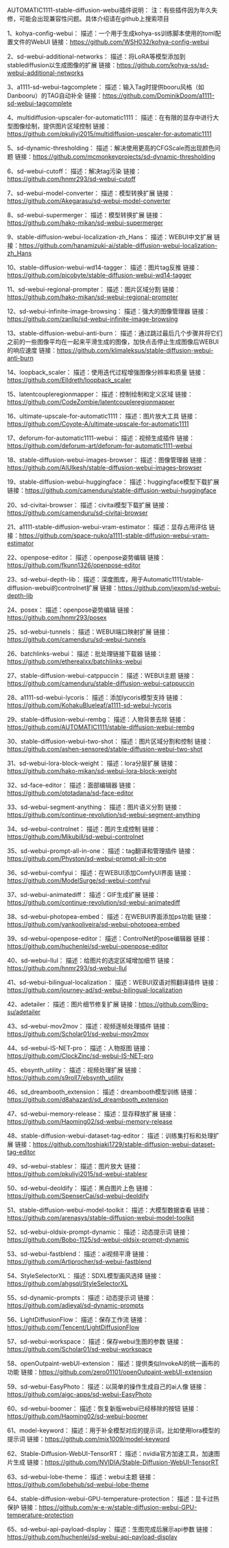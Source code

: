 AUTOMATIC1111-stable-diffusion-webui插件说明：
注：有些插件因为年久失修，可能会出现兼容性问题。具体介绍请在github上搜索项目

1、kohya-config-webui：
描述：一个用于生成kohya-ss训练脚本使用的toml配置文件的WebUI
链接：https://github.com/WSH032/kohya-config-webui

2、sd-webui-additional-networks：
描述：将LoRA等模型添加到stablediffusion以生成图像的扩展
链接：https://github.com/kohya-ss/sd-webui-additional-networks

3、a1111-sd-webui-tagcomplete：
描述：输入Tag时提供booru风格（如Danbooru）的TAG自动补全
链接：https://github.com/DominikDoom/a1111-sd-webui-tagcomplete

4、multidiffusion-upscaler-for-automatic1111：
描述：在有限的显存中进行大型图像绘制，提供图片区域控制
链接：https://github.com/pkuliyi2015/multidiffusion-upscaler-for-automatic1111

5、sd-dynamic-thresholding：
描述：解决使用更高的CFGScale而出现颜色问题
链接：https://github.com/mcmonkeyprojects/sd-dynamic-thresholding

6、sd-webui-cutoff：
描述：解决tag污染
链接：https://github.com/hnmr293/sd-webui-cutoff

7、sd-webui-model-converter：
描述：模型转换扩展
链接：https://github.com/Akegarasu/sd-webui-model-converter

8、sd-webui-supermerger：
描述：模型转换扩展
链接：https://github.com/hako-mikan/sd-webui-supermerger

9、stable-diffusion-webui-localization-zh_Hans：
描述：WEBUI中文扩展
链接：https://github.com/hanamizuki-ai/stable-diffusion-webui-localization-zh_Hans

10、stable-diffusion-webui-wd14-tagger：
描述：图片tag反推
链接：https://github.com/picobyte/stable-diffusion-webui-wd14-tagger

11、sd-webui-regional-prompter：
描述：图片区域分割
链接：https://github.com/hako-mikan/sd-webui-regional-prompter

12、sd-webui-infinite-image-browsing：
描述：强大的图像管理器
链接：https://github.com/zanllp/sd-webui-infinite-image-browsing

13、stable-diffusion-webui-anti-burn：
描述：通过跳过最后几个步骤并将它们之前的一些图像平均在一起来平滑生成的图像，加快点击停止生成图像后WEBUI的响应速度
链接：https://github.com/klimaleksus/stable-diffusion-webui-anti-burn

14、loopback_scaler：
描述：使用迭代过程增强图像分辨率和质量
链接：https://github.com/Elldreth/loopback_scaler

15、latentcoupleregionmapper：
描述：控制绘制和定义区域
链接：https://github.com/CodeZombie/latentcoupleregionmapper

16、ultimate-upscale-for-automatic1111：
描述：图片放大工具
链接：https://github.com/Coyote-A/ultimate-upscale-for-automatic1111

17、deforum-for-automatic1111-webui：
描述：视频生成插件
链接：https://github.com/deforum-art/deforum-for-automatic1111-webui

18、stable-diffusion-webui-images-browser：
描述：图像管理器
链接：https://github.com/AlUlkesh/stable-diffusion-webui-images-browser

19、stable-diffusion-webui-huggingface：
描述：huggingface模型下载扩展
链接：https://github.com/camenduru/stable-diffusion-webui-huggingface

20、sd-civitai-browser：
描述：civitai模型下载扩展
链接：https://github.com/camenduru/sd-civitai-browser

21、a1111-stable-diffusion-webui-vram-estimator：
描述：显存占用评估
链接：https://github.com/space-nuko/a1111-stable-diffusion-webui-vram-estimator

22、openpose-editor：
描述：openpose姿势编辑
链接：https://github.com/fkunn1326/openpose-editor

23、sd-webui-depth-lib：
描述：深度图库，用于Automatic1111/stable-diffusion-webui的controlnet扩展
链接：https://github.com/jexom/sd-webui-depth-lib

24、posex：
描述：openpose姿势编辑
链接：https://github.com/hnmr293/posex

25、sd-webui-tunnels：
描述：WEBUI端口映射扩展
链接：https://github.com/camenduru/sd-webui-tunnels

26、batchlinks-webui：
描述：批处理链接下载器
链接：https://github.com/etherealxx/batchlinks-webui

27、stable-diffusion-webui-catppuccin：
描述：WEBUI主题
链接：https://github.com/camenduru/stable-diffusion-webui-catppuccin

28、a1111-sd-webui-lycoris：
描述：添加lycoris模型支持
链接：https://github.com/KohakuBlueleaf/a1111-sd-webui-lycoris

29、stable-diffusion-webui-rembg：
描述：人物背景去除
链接：https://github.com/AUTOMATIC1111/stable-diffusion-webui-rembg

30、stable-diffusion-webui-two-shot：
描述：图片区域分割和控制
链接：https://github.com/ashen-sensored/stable-diffusion-webui-two-shot

31、sd-webui-lora-block-weight：
描述：lora分层扩展
链接：https://github.com/hako-mikan/sd-webui-lora-block-weight

32、sd-face-editor：
描述：面部编辑器
链接：https://github.com/ototadana/sd-face-editor

33、sd-webui-segment-anything：
描述：图片语义分割
链接：https://github.com/continue-revolution/sd-webui-segment-anything

34、sd-webui-controlnet：
描述：图片生成控制
链接：https://github.com/Mikubill/sd-webui-controlnet

35、sd-webui-prompt-all-in-one：
描述：tag翻译和管理插件
链接：https://github.com/Physton/sd-webui-prompt-all-in-one

36、sd-webui-comfyui：
描述：在WEBUI添加ComfyUI界面
链接：https://github.com/ModelSurge/sd-webui-comfyui

37、sd-webui-animatediff：
描述：GIF生成扩展
链接：https://github.com/continue-revolution/sd-webui-animatediff

38、sd-webui-photopea-embed：
描述：在WEBUI界面添加ps功能
链接：https://github.com/yankooliveira/sd-webui-photopea-embed

39、sd-webui-openpose-editor：
描述：ControlNet的pose编辑器
链接：https://github.com/huchenlei/sd-webui-openpose-editor

40、sd-webui-llul：
描述：给图片的选定区域增加细节
链接：https://github.com/hnmr293/sd-webui-llul

41、sd-webui-bilingual-localization：
描述：WEBUI双语对照翻译插件
链接：https://github.com/journey-ad/sd-webui-bilingual-localization

42、adetailer：
描述：图片细节修复扩展
链接：https://github.com/Bing-su/adetailer

43、sd-webui-mov2mov：
描述：视频逐帧处理插件
链接：https://github.com/Scholar01/sd-webui-mov2mov

44、sd-webui-IS-NET-pro：
描述：人物抠图
链接：https://github.com/ClockZinc/sd-webui-IS-NET-pro

45、ebsynth_utility：
描述：视频处理扩展
链接：https://github.com/s9roll7/ebsynth_utility

46、sd_dreambooth_extension：
描述：dreambooth模型训练
链接：https://github.com/d8ahazard/sd_dreambooth_extension

47、sd-webui-memory-release：
描述：显存释放扩展
链接：https://github.com/Haoming02/sd-webui-memory-release

48、stable-diffusion-webui-dataset-tag-editor：
描述：训练集打标和处理扩展
链接：https://github.com/toshiaki1729/stable-diffusion-webui-dataset-tag-editor

49、sd-webui-stablesr：
描述：图片放大
链接：https://github.com/pkuliyi2015/sd-webui-stablesr

50、sd-webui-deoldify：
描述：黑白图片上色
链接：https://github.com/SpenserCai/sd-webui-deoldify

51、stable-diffusion-webui-model-toolkit：
描述：大模型数据查看
链接：https://github.com/arenasys/stable-diffusion-webui-model-toolkit

52、sd-webui-oldsix-prompt-dynamic：
描述：动态提示词
链接：https://github.com/Bobo-1125/sd-webui-oldsix-prompt-dynamic

53、sd-webui-fastblend：
描述：ai视频平滑
链接：https://github.com/Artiprocher/sd-webui-fastblend

54、StyleSelectorXL：
描述：SDXL模型画风选择
链接：https://github.com/ahgsql/StyleSelectorXL

55、sd-dynamic-prompts：
描述：动态提示词
链接：https://github.com/adieyal/sd-dynamic-prompts

56、LightDiffusionFlow：
描述：保存工作流
链接：https://github.com/Tencent/LightDiffusionFlow

57、sd-webui-workspace：
描述：保存webui生图的参数
链接：https://github.com/Scholar01/sd-webui-workspace

58、openOutpaint-webUI-extension：
描述：提供类似InvokeAI的统一画布的功能
链接：https://github.com/zero01101/openOutpaint-webUI-extension

59、sd-webui-EasyPhoto：
描述：以简单的操作生成自己的ai人像
链接：https://github.com/aigc-apps/sd-webui-EasyPhoto

60、sd-webui-boomer：
描述：恢复新版webui已经移除的按钮
链接：https://github.com/Haoming02/sd-webui-boomer

61、model-keyword：
描述：用于补全模型对应的提示词，比如使用lora模型的提示词
链接：https://github.com/mix1009/model-keyword

62、Stable-Diffusion-WebUI-TensorRT：
描述：nvidia官方加速工具，加速图片生成
链接：https://github.com/NVIDIA/Stable-Diffusion-WebUI-TensorRT

63、sd-webui-lobe-theme：
描述：webui主题
链接：https://github.com/lobehub/sd-webui-lobe-theme

64、stable-diffusion-webui-GPU-temperature-protection：
描述：显卡过热保护
链接：https://github.com/w-e-w/stable-diffusion-webui-GPU-temperature-protection

65、sd-webui-api-payload-display：
描述：生图完成后展示api参数
链接：https://github.com/huchenlei/sd-webui-api-payload-display
